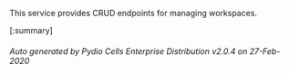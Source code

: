 






This service provides CRUD endpoints for managing workspaces.

[:summary]

###### Auto generated by Pydio Cells Enterprise Distribution v2.0.4 on 27-Feb-2020
